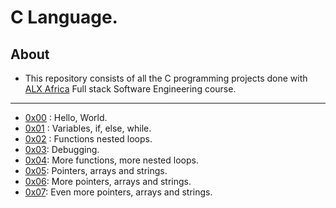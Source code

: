 # C Language.

## About

- This repository consists of all the C programming projects done with [ALX Africa](https://www.alxafrica.com/) Full stack Software Engineering course.

---

- [0x00](./0x00-hello_world) : Hello, World.
- [0x01](./0x01-variables_if_else_while) : Variables, if, else, while.
- [0x02](./0x02-functions_nested_loops) : Functions nested loops.
- [0x03](./0x03-debugging): Debugging.
- [0x04](./0x04-more_functions_nested_loops): More functions, more nested loops.
- [0x05](./0x05-pointers_arrays_strings): Pointers, arrays and strings.
- [0x06](./0x06-pointers_arrays_strings): More pointers, arrays and strings.
- [0x07](./0x07-pointers_arrays_strings): Even more pointers, arrays and strings.
